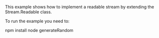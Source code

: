 This example shows how to implement a readable stream by extending the Stream.Readable class.

To run the example you need to:

npm install
node generateRandom